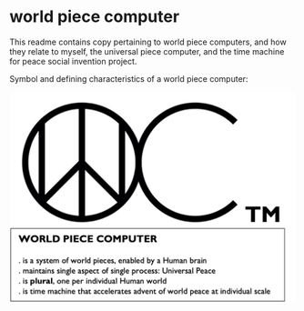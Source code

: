 # world piece computer

This readme contains copy pertaining to world piece computers, and how they relate to myself, the universal piece computer, and the time machine for peace social invention project.

Symbol and defining characteristics of a world piece computer:

![](./media/wpcsymbol.png)
